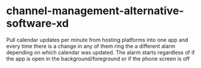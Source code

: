 # channel-management-alternative-software-xd
Pull calendar updates per minute from hosting platforms into one app and every time there is a change in any of them ring the a different alarm depending on which calendar was updated. The alarm starts regardless of if the app is open in the background/foreground or if the phone screen is off 
